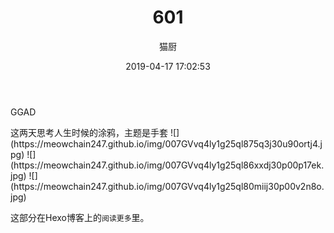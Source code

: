 ﻿---
layout: post
title: 601
date: 2019-04-17 17:02:53
updated: 2019-04-17 17:02:53
comments: true
categories: [Photo]
tags: [ggad, 格邓, 神奇动物在哪里]
author: "猫厨"
description: ""
toc: true
---

<p>GGAD</p> 
这两天思考人生时候的涂鸦，主题是手套
![](https://meowchain247.github.io/img/007GVvq4ly1g25ql875q3j30u90ortj4.jpg)
![](https://meowchain247.github.io/img/007GVvq4ly1g25ql86xxdj30p00p17ek.jpg)
![](https://meowchain247.github.io/img/007GVvq4ly1g25ql80miij30p00v2n8o.jpg)

<!-- more -->  

这部分在Hexo博客上的`阅读更多`里。